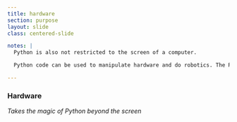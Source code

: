 ```yaml
---
title: hardware
section: purpose
layout: slide
class: centered-slide

notes: |
  Python is also not restricted to the screen of a computer.

  Python code can be used to manipulate hardware and do robotics. The Raspberry Pi is a tiny computer which runs Python.

---
```


### Hardware
_Takes the magic of Python beyond the screen_

